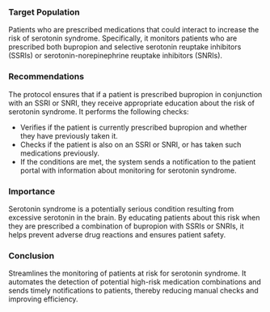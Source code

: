 ### Target Population
Patients who are prescribed medications that could interact to increase the risk of serotonin syndrome. Specifically, it monitors patients who are prescribed both bupropion and selective serotonin reuptake inhibitors (SSRIs) or serotonin-norepinephrine reuptake inhibitors (SNRIs). 
### Recommendations
The protocol ensures that if a patient is prescribed bupropion in conjunction with an SSRI or SNRI, they receive appropriate education about the risk of serotonin syndrome. It performs the following checks:
- Verifies if the patient is currently prescribed bupropion and whether they have previously taken it.
- Checks if the patient is also on an SSRI or SNRI, or has taken such medications previously.
- If the conditions are met, the system sends a notification to the patient portal with information about monitoring for serotonin syndrome.
### Importance
Serotonin syndrome is a potentially serious condition resulting from excessive serotonin in the brain. By educating patients about this risk when they are prescribed a combination of bupropion with SSRIs or SNRIs, it helps prevent adverse drug reactions and ensures patient safety.
### Conclusion
Streamlines the monitoring of patients at risk for serotonin syndrome. It automates the detection of potential high-risk medication combinations and sends timely notifications to patients, thereby reducing manual checks and improving efficiency. 
